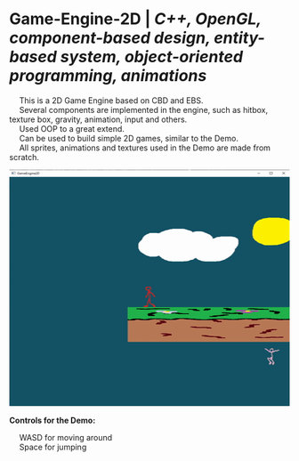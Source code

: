 # Game-Engine-2D | _C++, OpenGL, component-based design, entity-based system, object-oriented programming, animations_

&emsp; This is a 2D Game Engine based on CBD and EBS. <br/>
&emsp; Several components are implemented in the engine, such as hitbox, texture box, gravity, animation, input and others. <br/>
&emsp; Used OOP to a great extend. <br/>
&emsp; Can be used to build simple 2D games, similar to the Demo. <br/>
&emsp; All sprites, animations and textures used in the Demo are made from scratch. <br/>

<p align = "center">
  <img width="505" height="425" src="https://github.com/Razvan48/Game-Engine-2D/blob/main/Demo/Game Engine 2D Demo.gif">
</p>

**Controls for the Demo:** <br/>

&emsp; WASD for moving around <br/>
&emsp; Space for jumping <br/>

